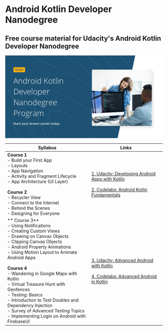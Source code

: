 # Android Kotlin Developer Nanodegree

## Free course material for Udacity's Android Kotlin Developer Nanodegree

[![!](udacityimg.jpg)](https://www.udacity.com/course/android-kotlin-developer-nanodegree--nd940)

| Syllabus                                                                                                                                                                                                                                                                                                                                                                                                                                                                                                        | Links                                                                                                                                                                                                                                                         |
| --------------------------------------------------------------------------------------------------------------------------------------------------------------------------------------------------------------------------------------------------------------------------------------------------------------------------------------------------------------------------------------------------------------------------------------------------------------------------------------------------------------- | ------------------------------------------------------------------------------------------------------------------------------------------------------------------------------------------------------------------------------------------------------------- |
| **Course 1** </br>- Build your First App</br>- Layouts</br>- App Navigation</br>- Activity and Fragment Lifecycle</br>- App Architecture (UI Layer)</br></br> **Course 2** </br>- Recycler View</br>- Connect to the Internet</br>- Behind the Scenes</br>- Designing for Everyone</br>                                                                                                                                                                                                                         | [1. Udacity: Developing Android Apps with Kotlin](https://www.udacity.com/course/developing-android-apps-with-kotlin--ud9012)</br></br>[2. Codelabs: Android Kotlin Fundamentals](https://developer.android.com/courses/kotlin-android-fundamentals/overview) |
| ** Course 3**</br>- Using Notifications</br>- Creating Custom Views</br>- Drawing on Canvas Objects</br>- Clipping Canvas Objects</br>- Android Property Animations</br>- Using Motion Layout to Animate Android Apps</br></br>**Course 4**</br>- Wandering in Google Maps with Kotlin</br>- Virtual Treasure Hunt with Geofences</br>- Testing: Basics</br>- Introduction to Test Doubles and Dependency Injection</br>- Survey of Advanced Testing Topics</br>- Implementing Login on Android with FirebaseUI | [3. Udacity: Advanced Android with Kotlin ](https://www.udacity.com/course/advanced-android-with-kotlin--ud940)</br></br>[4. Codelabs: Advanced Android in Kotlin](https://developer.android.com/codelabs/advanced-android-kotlin-training-welcome#0)         |

